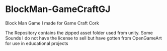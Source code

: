 # BlockMan-GameCraftGJ
Block Man Game I made for Game Craft Cork

The Repository contains the zipped asset folder used from unity. Some Sounds I do not have the license to sell but have gotten from OpenGameArt for use in educational projects
